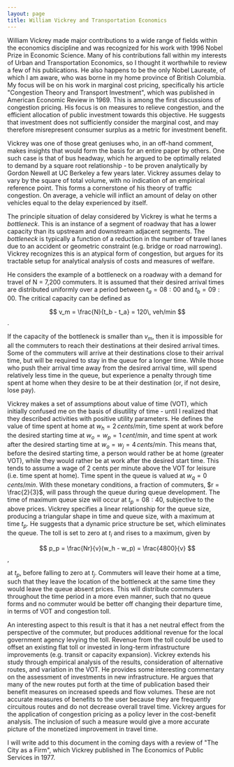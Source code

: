```yaml
---
layout: page
title: William Vickrey and Transportation Economics
---
```


William Vickrey made major contributions to a wide range of fields within the economics discipline and was recognized for his work with 1996 Nobel Prize in Economic Science. Many of his contributions fall within my interests of Urban and Transportation Economics, so I thought it worthwhile to review a few of his publications. He also happens to be the only Nobel Laureate, of which I am aware, who was borne in my home province of British Columbia. My focus will be on his work in marginal cost pricing, specifically his article "Congestion Theory and Transport Investment", which was published in American Economic Review in 1969. This is among the first discussions of congestion pricing. His focus is on measures to relieve congestion, and the efficient allocation of public investment towards this objective. He suggests that investment does not sufficiently consider the marginal cost, and may therefore misrepresent consumer surplus as a metric for investment benefit.

Vickrey was one of those great geniuses who, in an off-hand comment, makes insights that would form the basis for an entire paper by others. One such case is that of bus headway, which he argued to be optimally related to demand by a square root relationship - to be proven analytically by Gordon Newell at UC Berkeley a few years later. Vickrey assumes delay to vary by the square of total volume, with no indication of an empirical reference point. This forms a cornerstone of his theory of traffic congestion. On average, a vehicle will inflict an amount of delay on other vehicles equal to the delay experienced by itself.

The principle situation of delay considered by Vickrey is what he terms a *bottleneck*. This is an instance of a segment of roadway that has a lower capacity than its upstream and downstream adjacent segments. The *bottleneck* is typically a function of a reduction in the number of travel lanes due to an accident or geometric constraint (e.g. bridge or road narrowing). Vickrey recognizes this is an atypical form of congestion, but argues for its tractable setup for analytical analysis of costs and measures of welfare.

He considers the example of a bottleneck on a roadway with a demand for travel of N = 7,200 commuters. It is assumed that their desired arrival times are distributed uniformly over a period between $t_a = 08:00$ and $t_b = 09:00$. The critical capacity can be defined as

$$ v_m = \frac{N}{t_b - t_a} = 120\, veh/min $$.

If the capacity of the bottleneck is smaller than $v_m$, then it is impossible for all the commuters to reach their destinations at their desired arrival times. Some of the commuters will arrive at their destinations close to their arrival time, but will be required to stay in the queue for a longer time. While those who push their arrival time away from the desired arrival time, will spend relatively less time in the queue, but experience a penalty through time spent at home when they desire to be at their destination (or, if not desire, lose pay).

Vickrey makes a set of assumptions about value of time (VOT), which initially confused me on the basis of disutility of time - until I realized that they described activities with positive utility parameters. He defines the value of time spent at home at $w_h = 2\, cents/min$, time spent at work before the desired starting time at $w_o = w_p = 1\, cent/min$, and time spent at work after the desired starting time at $w_o = w_j = 4\, cents/min$. This means that, before the desired starting time, a person would rather be at home (greater VOT), while they would rather be at work after the desired start time. This tends to assume a wage of 2 cents per minute above the VOT for leisure (i.e. time spent at home). Time spent in the queue is valued at $w_q = 0\, cents/min$. With these monetary conditions, a fraction of commuters, $r = \frac{2}{3}$, will pass through the queue during queue development. The time of maximum queue size will occur at $t_p = 08:40$, subjective to the above prices. Vickrey specifies a linear relationship for the queue size, producing a triangular shape in time and queue size, with a maximum at time $t_p$. He suggests that a dynamic price structure be set, which eliminates the queue. The toll is set to zero at $t_i$ and rises to a maximum, given by

$$ p_p = \frac{Nr}{v}(w_h - w_p) = \frac{4800}{v} $$,

at $t_p$, before falling to zero at $t_j$. Commuters will leave their home at a time, such that they leave the location of the bottleneck at the same time they would leave the queue absent prices. This will distribute commuters throughout the time period in a more even manner, such that no queue forms and no commuter would be better off changing their departure time, in terms of VOT and congestion toll.

An interesting aspect to this result is that it has a net neutral effect from the perspective of the commuter, but produces additional revenue for the local government agency levying the toll. Revenue from the toll could be used to offset an existing flat toll or invested in long-term infrastructure improvements (e.g. transit or capacity expansion). Vickrey extends his study through empirical analysis of the results, consideration of alternative routes, and variation in the VOT. He provides some interesting commentary on the assessment of investments in new infrastructure. He argues that many of the new routes put forth at the time of publication based their benefit measures on increased speeds and flow volumes. These are not accurate measures of benefits to the user because they are frequently circuitous routes and do not decrease overall travel time. Vickrey  argues for the application of congestion pricing as a policy lever in the cost-benefit analysis. The inclusion of such a measure would give a more accurate picture of the monetized improvement in travel time.

I will write add to this document in the coming days with a review of "The City as a Firm", which Vickrey published in The Economics of Public Services in 1977.
